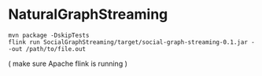 # NaturalGraphStreaming

```
mvn package -DskipTests 
flink run SocialGraphStreaming/target/social-graph-streaming-0.1.jar --out /path/to/file.out
```
( make sure Apache flink is running )

